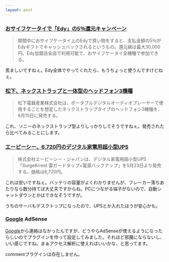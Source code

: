 ```yaml
---
layout: post
---
```

<h3><a href="http://k-tai.impress.co.jp/cda/article/news_toppage/23867.html">おサイフケータイで「Edy」の5％還元キャンペーン</a></h3>
<blockquote><p>期間中におサイフケータイ上のEdyで買い物をすると、支払金額の5％がEdyギフトでキャッシュバックされるというもの。還元額は最大30,000円。Edy加盟店全店で利用可能で、おサイフケータイ全機種で参加できる。</p>
</blockquote>
<p>羨ましいですねぇ。Edy全体でやってくれたら、もうちょっと使うんですけどねぇ。</p>
<h3><a href="http://www.watch.impress.co.jp/av/docs/20050517/pana.htm">松下、ネックストラップと一体型のヘッドフォン3機種</a></h3>
<blockquote><p>松下電器産業株式会社は、ポータブルデジタルオーディオプレーヤーで使用することを想定したネックストラップタイプのヘッドフォン3機種を、6月15日に発売する。</p>
</blockquote>
<p>これ、ソニーのネックストラップ型よりしっかりしてそうですねぇ。発売されたら比べてみることにします。</p>
<h3><a href="http://pc.watch.impress.co.jp/docs/2005/0518/apc.htm">エーピーシー、6,720円のデジタル家電用超小型UPS</a></h3>
<blockquote><p>株式会社エーピーシー・ジャパンは、デジタル家電用超小型UPS「SurgeArrest 雷ガードタップ+電源バックアップ」を5月23日より発売する。価格は6,720円。</p>
</blockquote>
<p>これは安いですねぇ。バッテリの容量がよくわかりませんが、フレーカー落ちあたりなら数分持てば大丈夫ですからね。PCにつながる端子がないので、自動シャットダウンとかはできなそうですが。</p>
<p>うちのサーバもデスクトップになったので、UPSとか入れたほうが安心かも。</p>
<h3><a href="http://www.google.co.jp/">Google</a> AdSense</h3>
<p><a href="http://www.google.co.jp/">Google</a>から連絡はなかったんですが、どうやらAdSenseが使えるようになったらしいのでプラグインを作って設定してみました。それほど邪魔にならないし、いい感じですね。まぁアクセス解析に使えればいいかな、と思ってます。</p>
<p><span class="error">commentプラグインは存在しません。</span> </p>
